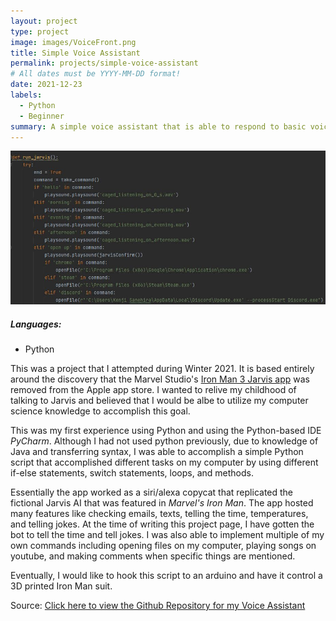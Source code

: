 ```yaml
---
layout: project
type: project
image: images/VoiceFront.png
title: Simple Voice Assistant
permalink: projects/simple-voice-assistant
# All dates must be YYYY-MM-DD format!
date: 2021-12-23
labels:
  - Python
  - Beginner
summary: A simple voice assistant that is able to respond to basic voice commands.
---
```


<img class="ui image" src="../images/RunJarvis.JPG">

<h5> Languages:</h5>
  <ul>
  <li>Python</li>
  </ul>
  
This was a project that I attempted during Winter 2021. It is based entirely around the discovery that the Marvel Studio's [Iron Man 3 Jarvis app](https://www.youtube.com/watch?v=6i5hho2aD-E) was removed from the Apple app store. I wanted to relive my childhood of talking to Jarvis and believed that I would be albe to utilize my computer science knowledge to accomplish this goal.

This was my first experience using Python and using the Python-based IDE <em>PyCharm</em>. Although I had not used python previously, due to knowledge of Java and transferring syntax, I was able to accomplish a simple Python script that accomplished different tasks on my computer by using different if-else statements, switch statements, loops, and methods.

Essentially the app worked as a siri/alexa copycat that replicated the fictional Jarvis AI that was featured in <em>Marvel's Iron Man</em>. The app hosted many features like checking emails, texts, telling the time, temperatures, and telling jokes. At the time of writing this project page, I have gotten the bot to tell the time and tell jokes. I was also able to implement multiple of my own commands including opening files on my computer, playing songs on youtube, and making comments when specific things are mentioned.

Eventually, I would like to hook this script to an arduino and have it control a 3D printed Iron Man suit.

Source: <a href="https://github.com/sanehirakenji/jarvistest"><i class="large github icon"></i>Click here to view the Github Repository for my Voice Assistant</a>

